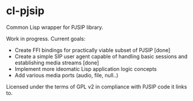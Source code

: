 # cl-pjsip
Common Lisp wrapper for PJSIP library.

Work in progress. Current goals:

* Create FFI bindings for practically viable subset of PJSIP [done]
* Create a simple SIP user agent capable of handling basic sessions and establishing media streams [done]
* Implement more ideomatic Lisp application logic concepts
* Add various media ports (audio, file, null..)

Licensed under the terms of GPL v2 in compliance with PJSIP code it links to.

